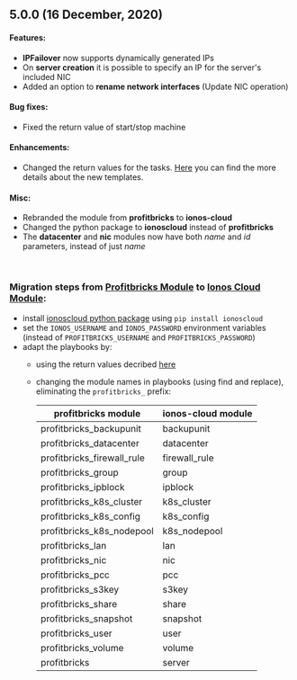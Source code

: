 ## 5.0.0 (16 December, 2020)

#### Features:
- **IPFailover** now supports dynamically generated IPs
- On **server creation** it is possible to specify an IP for the server's included NIC
- Added an option to **rename network interfaces** (Update NIC operation)

#### Bug fixes:
- Fixed the return value of start/stop machine

#### Enhancements:
- Changed the return values for the tasks. [Here](README.md#return-values) you can find the more details about the new templates.

#### Misc:
- Rebranded the module from **profitbricks** to **ionos-cloud**
- Changed the python package to **ionoscloud** instead of **profitbricks**
- The **datacenter** and **nic** modules now have both _name_ and _id_ parameters, instead of just _name_


<br>

### Migration steps from [Profitbricks Module](https://github.com/ionos-enterprise/profitbricks-module-ansible) to [Ionos Cloud Module](https://github.com/ionos-cloud/sdk-ansible):
- install [ionoscloud python package](https://pypi.org/project/ionoscloud) using `pip install ionoscloud`
- set the `IONOS_USERNAME` and `IONOS_PASSWORD` environment variables (instead of `PROFITBRICKS_USERNAME` and `PROFITBRICKS_PASSWORD`)
- adapt the playbooks by:
    - using the return values decribed [here](README.md#return-values)
    - changing the module names in playbooks (using find and replace), eliminating the `profitbricks_` prefix:

        | profitbricks module           | ionos-cloud module            |
        |-------------------------------|-------------------------------|
        | profitbricks_backupunit       | backupunit                    |
        | profitbricks_datacenter       | datacenter                    |
        | profitbricks_firewall_rule    | firewall_rule                 |
        | profitbricks_group            | group                         |
        | profitbricks_ipblock          | ipblock                       |
        | profitbricks_k8s_cluster      | k8s_cluster                   |
        | profitbricks_k8s_config       | k8s_config                    |
        | profitbricks_k8s_nodepool     | k8s_nodepool                  |
        | profitbricks_lan              | lan                           |
        | profitbricks_nic              | nic                           |
        | profitbricks_pcc              | pcc                           |
        | profitbricks_s3key            | s3key                         |
        | profitbricks_share            | share                         |
        | profitbricks_snapshot         | snapshot                      |
        | profitbricks_user             | user                          |
        | profitbricks_volume           | volume                        |
        | profitbricks                  | server                        |
